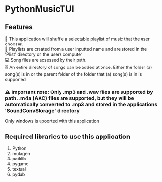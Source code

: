 # PythonMusicTUI

## Features
🎵 This application will shuffle a selectable playlist of music that the user chooses.  
📃 Playlists are created from a user inputted name and are stored in the 'Plist' directory on the users computer  
💻 Song files are acsessed by their path.   
🗄️ An entire directory of songs can be added at once. Either the folder (a) song(s) is in or the parent folder of the folder that (a) song(s) is in is supported   
### ⚠️ Important note: Only .mp3 and .wav files are supported by path. .m4a (AAC) files are supported, but they will be automatically converted to .mp3 and stored in the applications 'SoundConvStorage' directory  
Only windows is upoorted with this application

## Required libraries to use this application  
1. Python
2. mutagen
3. pathlib
4. pygame
5. textual
6. pydub
